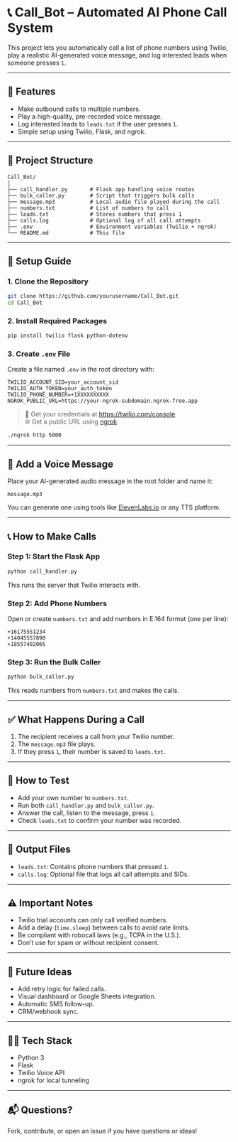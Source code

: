 # 📞 Call_Bot – Automated AI Phone Call System

This project lets you automatically call a list of phone numbers using Twilio, play a realistic AI-generated voice message, and log interested leads when someone presses `1`.

---

## 🚀 Features

- Make outbound calls to multiple numbers.
- Play a high-quality, pre-recorded voice message.
- Log interested leads to `leads.txt` if the user presses `1`.
- Simple setup using Twilio, Flask, and ngrok.

---

## 📁 Project Structure

```
Call_Bot/
│
├── call_handler.py       # Flask app handling voice routes
├── bulk_caller.py        # Script that triggers bulk calls
├── message.mp3           # Local audio file played during the call
├── numbers.txt           # List of numbers to call
├── leads.txt             # Stores numbers that press 1
├── calls.log             # Optional log of all call attempts
├── .env                  # Environment variables (Twilio + ngrok)
└── README.md             # This file
```

---

## 🔧 Setup Guide

### 1. Clone the Repository
```bash
git clone https://github.com/yourusername/Call_Bot.git
cd Call_Bot
```

### 2. Install Required Packages
```bash
pip install twilio flask python-dotenv
```

### 3. Create `.env` File
Create a file named `.env` in the root directory with:

```
TWILIO_ACCOUNT_SID=your_account_sid
TWILIO_AUTH_TOKEN=your_auth_token
TWILIO_PHONE_NUMBER=+1XXXXXXXXXX
NGROK_PUBLIC_URL=https://your-ngrok-subdomain.ngrok-free.app
```

> 🔑 Get your credentials at https://twilio.com/console  
> 🌐 Get a public URL using [ngrok](https://ngrok.com/download):
```bash
./ngrok http 5000
```

---

## 🎵 Add a Voice Message

Place your AI-generated audio message in the root folder and name it:

```
message.mp3
```

You can generate one using tools like [ElevenLabs.io](https://elevenlabs.io) or any TTS platform.

---

## 📞 How to Make Calls

### Step 1: Start the Flask App
```bash
python call_handler.py
```

This runs the server that Twilio interacts with.

### Step 2: Add Phone Numbers

Open or create `numbers.txt` and add numbers in E.164 format (one per line):

```
+16175551234
+14045557890
+18557402065
```

### Step 3: Run the Bulk Caller
```bash
python bulk_caller.py
```

This reads numbers from `numbers.txt` and makes the calls.

---

## ✅ What Happens During a Call

1. The recipient receives a call from your Twilio number.
2. The `message.mp3` file plays.
3. If they press `1`, their number is saved to `leads.txt`.

---

## 🧪 How to Test

- Add your own number to `numbers.txt`.
- Run both `call_handler.py` and `bulk_caller.py`.
- Answer the call, listen to the message, press `1`.
- Check `leads.txt` to confirm your number was recorded.

---

## 📄 Output Files

- `leads.txt`: Contains phone numbers that pressed `1`.
- `calls.log`: Optional file that logs all call attempts and SIDs.

---

## ⚠️ Important Notes

- Twilio trial accounts can only call verified numbers.
- Add a delay (`time.sleep`) between calls to avoid rate limits.
- Be compliant with robocall laws (e.g., TCPA in the U.S.).
- Don’t use for spam or without recipient consent.

---

## 🔮 Future Ideas

- Add retry logic for failed calls.
- Visual dashboard or Google Sheets integration.
- Automatic SMS follow-up.
- CRM/webhook sync.

---

## 👨‍💻 Tech Stack

- Python 3
- Flask
- Twilio Voice API
- ngrok for local tunneling

---

## 📬 Questions?

Fork, contribute, or open an issue if you have questions or ideas!
